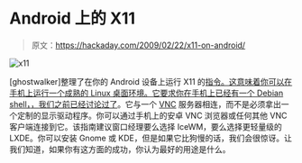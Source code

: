 # Android 上的 X11

> 原文：<https://hackaday.com/2009/02/22/x11-on-android/>

![x11](img/f5dc7f1c245bb3837dd649d0da9dbd30.png "x11")

[ghostwalker]整理了在你的 Android 设备上运行 X11 的[指令。这意味着你可以在手机上运行一个成熟的 Linux 桌面环境。它要求你在手机上已经有一个 Debian shell，](http://www.androidfanatic.com/cms/community-forums.html?%20func=view&catid=9&id=1615 "Gnome, KDE, IceWM or LXDE Desktop on your Android! - AndroidFanatic Community Forums")[，我们之前已经讨论过了](http://hackaday.com/2009/01/15/debian-on-the-g1-once-again/ "Debian on the G1 once again  - Hack a Day")。它与一个 [VNC](http://en.wikipedia.org/wiki/Vnc "Virtual Network Computing - Wikipedia, the free encyclopedia") 服务器相连，而不是必须拿出一个定制的显示驱动程序。你可以通过手机上的安卓 VNC 浏览器或任何其他 VNC 客户端连接到它。该指南建议窗口经理要么选择 IceWM，要么选择更轻量级的 LXDE。你可以安装 Gnome 或 KDE，但是如果它比狗慢的话，我们会很惊讶。让我们知道，如果你有这方面的成功，你认为最好的用途是什么。